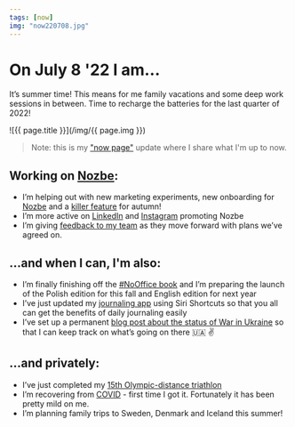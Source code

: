 ```yaml
---
tags: [now]
img: "now220708.jpg"
---
```


# On July 8 '22 I am…

It’s summer time! This means for me family vacations and some deep work sessions in between. Time to recharge the batteries for the last quarter of 2022!

<!--More-->

![{{ page.title }}](/img/{{ page.img }})

> Note: this is my ["now page"](/now) update where I share what I'm up to now.

## Working on [Nozbe][n]:

* I’m helping out with new marketing experiments, new onboarding for [Nozbe][n] and a [killer feature](/idea) for autumn!
* I’m more active on [LinkedIn](https://michael.gratis/in) and [Instagram](https://michael.gratis/i) promoting Nozbe
* I’m giving [feedback to my team](/activity) as they move forward with plans we’ve agreed on.

## …and when I can, I'm also:

* I’m finally finishing off the [#NoOffice book](/nooffice) and I’m preparing the launch of the Polish edition for this fall and English edition for next year
* I’ve just updated my [journaling app](/journal) using Siri Shortcuts so that you all can get the benefits of daily journaling easily
* I’ve set up a permanent [blog post about the status of War in Ukraine](/fckptn) so that I can keep track on what’s going on there 🇺🇦 ✌️ 

## …and privately:

* I’ve just completed my [15th Olympic-distance triathlon](/tri15)
* I’m recovering from [COVID](/covid) - first time I got it. Fortunately it has been pretty mild on me.
* I’m planning family trips to Sweden, Denmark and Iceland this summer! 


[n]: https://michael.gratis/nozbe
[np]: https://michael.gratis/nozbepersonal